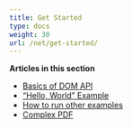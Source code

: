 ```yaml
---
title: Get Started
type: docs
weight: 30
url: /net/get-started/
---
```

**Articles in this section**
- [Basics of DOM API](/pdf/net/basics-of-dom-api/)
- [“Hello, World” Example](/pdf/net/hello-world/)
- [How to run other examples](/pdf/net/how-to-run-other-examples/)
- [Complex PDF](/pdf/net/complex-pdf/)